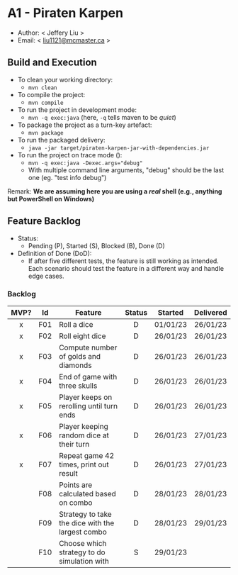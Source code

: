 # A1 - Piraten Karpen

  * Author: < Jeffery Liu >
  * Email: < liu1121@mcmaster.ca >

## Build and Execution

  * To clean your working directory:
    * `mvn clean`
  * To compile the project:
    * `mvn compile`
  * To run the project in development mode:
    * `mvn -q exec:java` (here, `-q` tells maven to be _quiet_)
  * To package the project as a turn-key artefact:
    * `mvn package`
  * To run the packaged delivery:
    * `java -jar target/piraten-karpen-jar-with-dependencies.jar` 
  * To run the project on trace mode ():
    * `mvn -q exec:java -Dexec.args="debug"`
    * With multiple command line arguments, "debug" should be the last one (eg. "test info debug")

Remark: **We are assuming here you are using a _real_ shell (e.g., anything but PowerShell on Windows)**

## Feature Backlog

 * Status: 
   * Pending (P), Started (S), Blocked (B), Done (D)
 * Definition of Done (DoD):
   * If after five different tests, the feature is still working as intended. Each scenario should test the feature in a different way and handle edge cases.

### Backlog 

| MVP? | Id  | Feature  | Status  |  Started  | Delivered |
| :-:  |:-:  |---       | :-:     | :-:       | :-:       |
| x   | F01 | Roll a dice | D | 01/01/23 | 26/01/23 |
| x   | F02 | Roll eight dice | D | 26/01/23 | 26/01/23 |
| x   | F03 | Compute number of golds and diamonds | D | 26/01/23 | 26/01/23 |
| x   | F04 | End of game with three skulls | D | 26/01/23 | 26/01/23 |
| x   | F05 | Player keeps on rerolling until turn ends | D | 26/01/23 | 26/01/23 |
| x   | F06 | Player keeping random dice at their turn | D | 26/01/23 | 27/01/23 |
| x   | F07 | Repeat game 42 times, print out result| D | 26/01/23 | 27/01/23 |
|     | F08 | Points are calculated based on combo | D | 28/01/23 | 28/01/23 |
|     | F09 | Strategy to take the dice with the largest combo | D | 28/01/23 | 29/01/23 |
|     | F10 | Choose which strategy to do simulation with | S | 29/01/23 |

